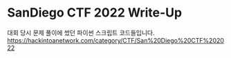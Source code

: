 # SanDiego CTF 2022 Write-Up
대회 당시 문제 풀이에 썼던 파이썬 스크립트 코드들입니다.</br>
https://hackintoanetwork.com/category/CTF/San%20Diego%20CTF%202022
